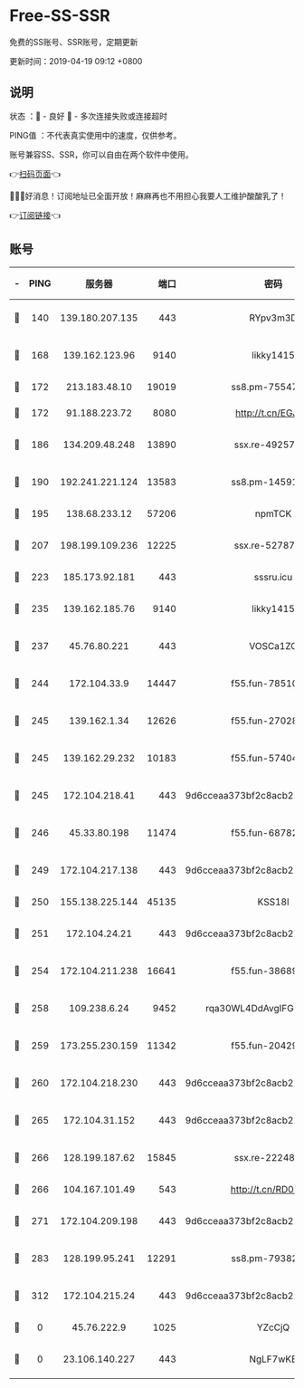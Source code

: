 # Free-SS-SSR

免费的SS账号、SSR账号，定期更新

更新时间：2019-04-19 09:12 +0800

## 说明

状态     ：🙂 - 良好 🙁 - 多次连接失败或连接超时

PING值   ：不代表真实使用中的速度，仅供参考。

账号兼容SS、SSR，你可以自由在两个软件中使用。

👉[扫码页面](https://liesauer.github.io/Free-SS-SSR/)👈

🎉🎉🎉好消息！订阅地址已全面开放！麻麻再也不用担心我要人工维护酸酸乳了！

👉[订阅链接](https://www.liesauer.net/yogurt/subscribe?ACCESS_TOKEN=DAYxR3mMaZAsaqUb)👈

## 账号

|-|PING|服务器|端口|密码|加密方式|区域|
|:----:|:----:|:-----:|-----:|:----:|:----:|:----:|
|🙂|140|139.180.207.135|443|RYpv3m3D|aes-256-cfb|JP|
|🙂|168|139.162.123.96|9140|likky1415|aes-256-cfb|JP|
|🙂|172|213.183.48.10|19019|ss8.pm-75547341|rc4-md5|RU|
|🙂|172|91.188.223.72|8080|http://t.cn/EGJIyrl|rc4-md5|RU|
|🙂|186|134.209.48.248|13890|ssx.re-49257265|aes-256-cfb|US|
|🙂|190|192.241.221.124|13583|ss8.pm-14591915|aes-256-cfb|US|
|🙂|195|138.68.233.12|57206|npmTCK|rc4-md5|US|
|🙂|207|198.199.109.236|12225|ssx.re-52787591|aes-256-cfb|US|
|🙂|223|185.173.92.181|443|sssru.icu|rc4-md5|RU|
|🙂|235|139.162.185.76|9140|likky1415|aes-256-cfb|DE|
|🙂|237|45.76.80.221|443|VOSCa1ZG|aes-256-cfb|DE|
|🙂|244|172.104.33.9|14447|f55.fun-78510232|aes-256-cfb|SG|
|🙂|245|139.162.1.34|12626|f55.fun-27028669|aes-256-cfb|SG|
|🙂|245|139.162.29.232|10183|f55.fun-57404828|aes-256-cfb|SG|
|🙂|245|172.104.218.41|443|9d6cceaa373bf2c8acb22e60b6a58be6|aes-256-cfb|US|
|🙂|246|45.33.80.198|11474|f55.fun-68782976|aes-256-cfb|US|
|🙂|249|172.104.217.138|443|9d6cceaa373bf2c8acb22e60b6a58be6|aes-256-cfb|US|
|🙂|250|155.138.225.144|45135|KSS18l|rc4-md5|US|
|🙂|251|172.104.24.21|443|9d6cceaa373bf2c8acb22e60b6a58be6|aes-256-cfb|US|
|🙂|254|172.104.211.238|16641|f55.fun-38689817|aes-256-cfb|US|
|🙂|258|109.238.6.24|9452|rqa30WL4DdAvgIFG6Fs3znzTa|aes-256-cfb|FR|
|🙂|259|173.255.230.159|11342|f55.fun-20429698|aes-256-cfb|US|
|🙂|260|172.104.218.230|443|9d6cceaa373bf2c8acb22e60b6a58be6|aes-256-cfb|US|
|🙂|265|172.104.31.152|443|9d6cceaa373bf2c8acb22e60b6a58be6|aes-256-cfb|US|
|🙂|266|128.199.187.62|15845|ssx.re-22248043|aes-256-cfb|SG|
|🙂|266|104.167.101.49|543|http://t.cn/RD0D7sx|rc4-md5|CA|
|🙂|271|172.104.209.198|443|9d6cceaa373bf2c8acb22e60b6a58be6|aes-256-cfb|US|
|🙂|283|128.199.95.241|12291|ss8.pm-79382755|aes-256-cfb|SG|
|🙂|312|172.104.215.24|443|9d6cceaa373bf2c8acb22e60b6a58be6|aes-256-cfb|US|
|🙁|0|45.76.222.9|1025|YZcCjQ|rc4-md5|JP|
|🙁|0|23.106.140.227|443|NgLF7wKB|aes-256-cfb|US|
